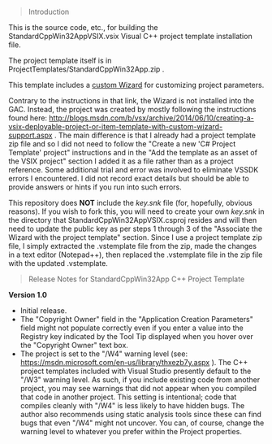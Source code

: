 > Introduction

This is the source code, etc., for building the StandardCppWin32AppVSIX.vsix Visual C++ project template installation file.

The project template itself is in ProjectTemplates/StandardCppWin32App.zip .

This template includes a [custom Wizard](https://msdn.microsoft.com/en-us/library/ms185301.aspx) for customizing project parameters.

Contrary to the instructions in that link, the Wizard is not installed into the GAC. Instead, the project was created by mostly following the instructions found here: http://blogs.msdn.com/b/vsx/archive/2014/06/10/creating-a-vsix-deployable-project-or-item-template-with-custom-wizard-support.aspx . The main difference is that I already had a project template zip file and so I did not need to follow the "Create a new 'C# Project Template' project" instructions and in the "Add the template as an asset of the VSIX project" section I added it as a file rather than as a project reference. Some additional trial and error was involved to eliminate VSSDK errors I encountered. I did not record exact details but should be able to provide answers or hints if you run into such errors.

This repository does **NOT** include the *key.snk* file (for, hopefully, obvious reasons). If you wish to fork this, you will need to create your own *key.snk* in the directory that StandardCppWin32AppVSIX.csproj resides and will then need to update the public key as per steps 1 through 3 of the "Associate the Wizard with the project template" section. Since I use a project template zip file, I simply extracted the .vstemplate file from the zip, made the changes in a text editor (Notepad++), then replaced the .vstemplate file in the zip file with the updated .vstemplate.

> Release Notes for StandardCppWin32App C++ Project Template

**Version 1.0**

* Initial release.
* The "Copyright Owner" field in the "Application Creation Parameters" field might not populate correctly even if you enter a value into the Registry key indicated by the Tool Tip displayed when you hover over the "Copyright Owner" text box.
* The project is set to the "/W4" warning level (see: https://msdn.microsoft.com/en-us/library/thxezb7y.aspx ). The C++ project templates included with Visual Studio presently default to the "/W3" warning level. As such, if you include existing code from another project, you may see warnings that did not appear when you compiled that code in another project. This setting is intentional; code that compiles cleanly with "/W4" is less likely to have hidden bugs. The author also recommends using static analysis tools since these can find bugs that even "/W4" might not uncover. You can, of course, change the warning level to whatever you prefer within the Project properties.